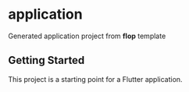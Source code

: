 # application

Generated application project from **flop** template

## Getting Started

This project is a starting point for a Flutter application.
